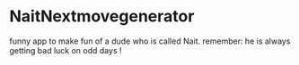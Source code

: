 # NaitNextmovegenerator
funny app to make fun of a dude who is called Nait. remember: he is always getting bad luck on odd days
!
